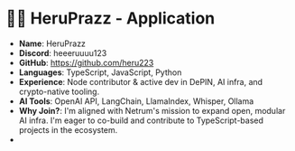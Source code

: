 # 🧑‍💻 HeruPrazz - Application

- **Name**: HeruPrazz  
- **Discord**: heeeruuuu123
- **GitHub**: https://github.com/heru223  
- **Languages**: TypeScript, JavaScript, Python  
- **Experience**: Node contributor & active dev in DePIN, AI infra, and crypto-native tooling.  
- **AI Tools**: OpenAI API, LangChain, LlamaIndex, Whisper, Ollama  
- **Why Join?**: I'm aligned with Netrum's mission to expand open, modular AI infra. I'm eager to co-build and contribute to TypeScript-based projects in the ecosystem.
- 
